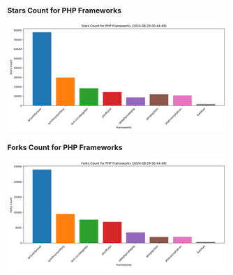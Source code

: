 ### Stars Count for PHP Frameworks

![Stars Chart](./archive/charts/20240829004448_stars_count.png)

### Forks Count for PHP Frameworks

![Forks Chart](./archive/charts/20240829004448_forks_count.png)

